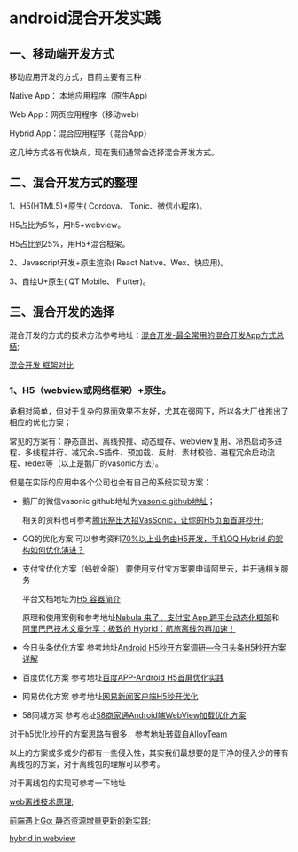 
# android混合开发实践
## 一、移动端开发方式
移动应用开发的方式，目前主要有三种：

Native App： 本地应用程序（原生App）

Web App：网页应用程序（移动web）

Hybrid App：混合应用程序（混合App）

这几种方式各有优缺点，现在我们通常会选择混合开发方式。

## 二、混合开发方式的整理
1、H5(HTML5)+原生( Cordova、 Tonic、微信小程序)。

  H5占比为5%，用h5+webview。
  
  H5占比到25%，用H5+混合框架。
  
2、Javascript开发+原生渲染( React Native、Wex、快应用)。

3、自绘U+原生( QT Mobile、 Flutter)。

## 三、混合开发的选择

混合开发的方式的技术方法参考地址：[混合开发-最全常用的混合开发App方式总结](https://www.jianshu.com/p/09b00ebf5e15);

[混合开发 框架对比](https://www.jianshu.com/p/8e99b4aed464)

### 1、H5（webview或网络框架）+原生。
  承相对简单，但对于复杂的界面效果不友好，尤其在弱网下，所以各大厂也推出了相应的优化方案；
  
  常见的方案有：静态直出、离线预推、动态缓存、webview复用、冷热启动多进程、多线程并行、减冗余JS插件、预加载、反射、素材校验、进程冗余启动流程、redex等（以上是鹅厂的vasonic方法）。
  
  但是在实际的应用中各个公司也会有自己的系统实现方案：

- 鹅厂的微信vasonic
  github地址为[vasonic github地址](https://github.com/Tencent/VasSonic)；
  
  相关的资料也可参考[腾讯祭出大招VasSonic，让你的H5页面首屏秒开](https://blog.csdn.net/tencent__open/article/details/77324952);
- QQ的优化方案 
  可以参考资料[70%以上业务由H5开发，手机QQ Hybrid 的架构如何优化演进？](https://my.oschina.net/u/4586970/blog/4401835)
- 支付宝优化方案（蚂蚁金服）
  要使用支付宝方案要申请阿里云，并开通相关服务
  
  平台文档地址为[H5 容器简介](https://tech.antfin.com/docs/2/59192)
  
  原理和使用案例和参考地址[Nebula 来了，支付宝 App 跨平台动态化框架](https://www.mdeditor.tw/pl/27nt)和
  [阿里巴巴技术文章分享：极致的 Hybrid：航旅离线包再加速！](https://www.open-open.com/news/view/1cee25c)
  
- 今日头条优化方案
  参考地址[Android H5秒开方案调研—今日头条H5秒开方案详解](https://yuweiguocn.github.io/android-h5/)
  
- 百度优化方案
  参考地址[百度APP-Android H5首屏优化实践](https://mp.weixin.qq.com/s/AqQgDB-0dUp2ScLkqxbLZg)
  
- 网易优化方案
  参考地址[网易新闻客户端H5秒开优化](https://dy.163.com/article/F0RO3P1005376OPS.html)
  
- 58同城方案
  参考地址[58商家通Android端WebView加载优化方案](https://www.mdeditor.tw/pl/pAC5)
  
对于h5优化秒开的方案思路有很多，参考地址[转载自AlloyTeam](http://www.alloyteam.com/2019/10/h5-performance-optimize/)

以上的方案或多或少的都有一些侵入性，其实我们最想要的是干净的侵入少的带有离线包的方案，对于离线包的理解可以参考。

对于离线包的实现可参考一下地址

[web离线技术原理](https://www.jianshu.com/p/efb4f93b10de);

[前端遇上Go: 静态资源增量更新的新实践](https://zhuanlan.zhihu.com/p/39145666);

[hybrid in webview](https://myslide.cn/slides/17104)


  

  
  




